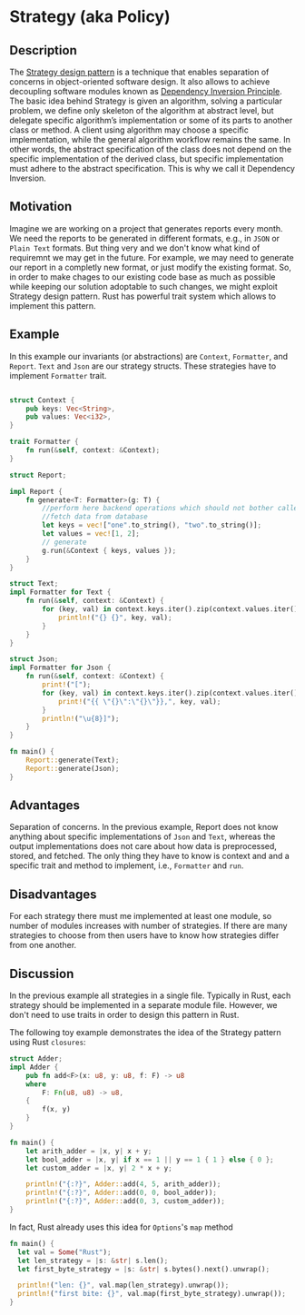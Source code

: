 # Strategy (aka Policy)

## Description

The [Strategy design pattern](https://en.wikipedia.org/wiki/Strategy_pattern) is a technique that enables separation of concerns in object-oriented software design.
It also allows to achieve decoupling software modules known as [Dependency Inversion Principle](https://en.wikipedia.org/wiki/Dependency_inversion_principle).
The basic idea behind Strategy is given an algorithm, solving a particular problem, we define only skeleton of the algorithm at abstract level, but delegate specific algorithm’s implementation or some of its parts to another class or method.
A client using algorithm may choose a specific implementation, while the general algorithm workflow remains the same.
In other words, the abstract specification of the class does not depend on the specific implementation of the derived class, but specific implementation must adhere to the abstract specification.
This is why we call it Dependency Inversion.

## Motivation

Imagine we are working on a project that generates reports every month. 
We need the reports to be generated in different formats, e.g., in `JSON` or `Plain Text` formats. 
But thing very and we don't know what kind of requiremnt we may get in the future. 
For example, we may need to generate our report in a completly new format, 
or just modify the existing format. 
So, in order to make chages to our existing code base as much as possible 
while keeping our solution adoptable to such changes, 
we might exploit Strategy design pattern. 
Rust has powerful trait system which allows to implement this pattern. 

## Example

In this example our invariants (or abstractions) are `Context`, `Formatter`, and `Report`. 
`Text` and `Json` are our strategy structs. 
These strategies have to implement `Formatter` trait.

```rust

struct Context {
    pub keys: Vec<String>,
    pub values: Vec<i32>,
}

trait Formatter {
    fn run(&self, context: &Context);
}

struct Report;

impl Report {
    fn generate<T: Formatter>(g: T) {
        //perform here backend operations which should not bother caller...
        //fetch data from database
        let keys = vec!["one".to_string(), "two".to_string()];
        let values = vec![1, 2];
        // generate
        g.run(&Context { keys, values });
    }
}

struct Text;
impl Formatter for Text {
    fn run(&self, context: &Context) {
        for (key, val) in context.keys.iter().zip(context.values.iter()) {
            println!("{} {}", key, val);
        }
    }
}

struct Json;
impl Formatter for Json {
    fn run(&self, context: &Context) {
        print!("[");
        for (key, val) in context.keys.iter().zip(context.values.iter()) {
            print!("{{ \"{}\":\"{}\"}},", key, val);
        }
        println!("\u{8}]");
    }
}

fn main() {
    Report::generate(Text);
    Report::generate(Json);
}
```


## Advantages

Separation of concerns. In the previous example, Report does not know anything about specific implementations of `Json` and `Text`, whereas the output implementations does not care about how data is preprocessed, stored, and fetched. 
The only thing they have to know is context and and a specific trait and method to implement, i.e., `Formatter` and `run`. 

## Disadvantages

For each strategy there must me implemented at least one module, so number of modules increases with number of strategies.
If there are many strategies to choose from then users have to know how strategies differ from one another.

## Discussion

In the previous example all strategies in a single file.
Typically in Rust, each strategy should be implemented in a separate module file.
However, we don't need to use traits in order to design this pattern in Rust.

The following toy example demonstrates the idea of the Strategy pattern using Rust `closures`:

```rust
struct Adder;
impl Adder {
    pub fn add<F>(x: u8, y: u8, f: F) -> u8
    where
        F: Fn(u8, u8) -> u8,
    {
        f(x, y)
    }
}

fn main() {
    let arith_adder = |x, y| x + y;
    let bool_adder = |x, y| if x == 1 || y == 1 { 1 } else { 0 };
    let custom_adder = |x, y| 2 * x + y;

    println!("{:?}", Adder::add(4, 5, arith_adder));
    println!("{:?}", Adder::add(0, 0, bool_adder));
    println!("{:?}", Adder::add(0, 3, custom_adder));
}

```

In fact, Rust already uses this idea for `Options`'s `map` method

```rust
fn main() {
  let val = Some("Rust");
  let len_strategy = |s: &str| s.len();
  let first_byte_strategy = |s: &str| s.bytes().next().unwrap();

  println!("len: {}", val.map(len_strategy).unwrap());
  println!("first bite: {}", val.map(first_byte_strategy).unwrap());
}

```
